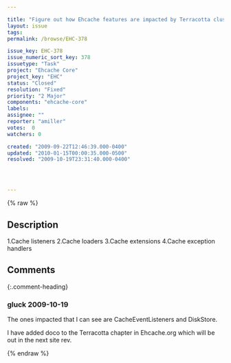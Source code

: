 ```yaml
---

title: "Figure out how Ehcache features are impacted by Terracotta clustering"
layout: issue
tags: 
permalink: /browse/EHC-378

issue_key: EHC-378
issue_numeric_sort_key: 378
issuetype: "Task"
project: "Ehcache Core"
project_key: "EHC"
status: "Closed"
resolution: "Fixed"
priority: "2 Major"
components: "ehcache-core"
labels: 
assignee: ""
reporter: "amiller"
votes:  0
watchers: 0

created: "2009-09-22T12:46:39.000-0400"
updated: "2010-01-15T00:00:35.000-0500"
resolved: "2009-10-19T23:31:40.000-0400"




---
```


{% raw %}

## Description

<div markdown="1" class="description">

1.Cache listeners 
2.Cache loaders
3.Cache extensions
4.Cache exception handlers

</div>

## Comments


{:.comment-heading}
### **gluck** <span class="date">2009-10-19</span>

<div markdown="1" class="comment">

The ones impacted that I can see are CacheEventListeners and DiskStore.

I have added doco to the Terracotta chapter in Ehcache.org which will be out in the next site rev.

</div>



{% endraw %}
